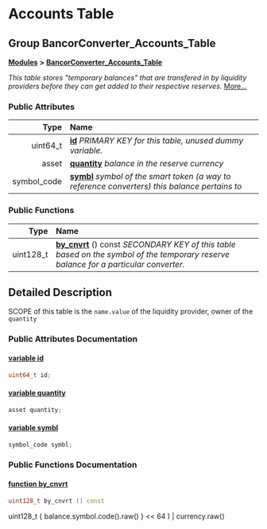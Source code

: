 # Accounts Table

## Group BancorConverter\_Accounts\_Table

[**Modules**](https://github.com/bancorprotocol/docs/tree/16d03db8efcaeb54ed2d180abcb852d57d9de2bc/api-reference/eos-smart-contracts/modules.md) **&gt;** [**BancorConverter\_Accounts\_Table**](group___bancor_converter___accounts___table.md)

_This table stores "temporary balances" that are transfered in by liquidity providers before they can get added to their respective reserves._ [More...](group___bancor_converter___accounts___table.md#detailed-description)

### Public Attributes

| Type | Name |
| ---: | :--- |
| uint64\_t | [**id**](group___bancor_converter___accounts___table.md#variable-id)   _PRIMARY KEY for this table, unused dummy variable._ |
| asset | [**quantity**](group___bancor_converter___accounts___table.md#variable-quantity)   _balance in the reserve currency_ |
| symbol\_code | [**symbl**](group___bancor_converter___accounts___table.md#variable-symbl)   _symbol of the smart token \(a way to reference converters\) this balance pertains to_ |

### Public Functions

| Type | Name |
| ---: | :--- |
| uint128\_t | [**by\_cnvrt**](group___bancor_converter___accounts___table.md#function-by-cnvrt) \(\) const _SECONDARY KEY of this table based on the symbol of the temporary reserve balance for a particular converter._ |

## Detailed Description

SCOPE of this table is the `name.value` of the liquidity provider, owner of the `quantity`

### Public Attributes Documentation

#### [variable id](group___bancor_converter___accounts___table.md#variable-id) <a id="variable-id"></a>

```cpp
uint64_t id;
```

#### [variable quantity](group___bancor_converter___accounts___table.md#variable-quantity) <a id="variable-quantity"></a>

```cpp
asset quantity;
```

#### [variable symbl](group___bancor_converter___accounts___table.md#variable-symbl) <a id="variable-symbl"></a>

```cpp
symbol_code symbl;
```

### Public Functions Documentation

#### [function by\_cnvrt](group___bancor_converter___accounts___table.md#function-by-cnvrt) <a id="function-by-cnvrt"></a>

```cpp
uint128_t by_cnvrt () const
```

uint128\_t { balance.symbol.code\(\).raw\(\) } &lt;&lt; 64 \) \| currency.raw\(\)

